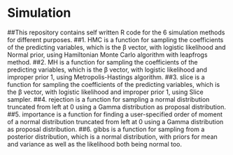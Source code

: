 # Simulation
##This repository contains self written R code for the 6 simulation methods for different purposes.
##1. HMC is a function for sampling the coefficients of the predicting variables, which is the β vector, with logistic likelihood and Normal prior, using Hamiltonian Monte Carlo algorithm with leapfrogs method.
##2. MH is a function for sampling the coefficients of the predicting variables, which is the β vector, with logistic likelihood and improper prior 1, using Metropolis-Hastings algorithm.
##3. slice is a function for sampling the coefficients of the predicting variables, which is the β vector, with logistic likelihood and improper prior 1, using Slice sampler. 
##4. rejection is a function for sampling a normal distribution truncated from left at 0 using a Gamma distribution as proposal distribution. 
##5. importance is a function for finding a user-specified order of moment of a normal distribution truncated from left at 0 using a Gamma distribution as proposal distribution. 
##6. gibbs is a function for sampling from a posterior distribution, which is a normal distribution, with priors for mean and variance as well as the likelihood both being normal too.

